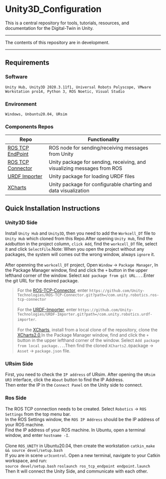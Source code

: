 # Unity3D_Configuration
This is a central repository for tools, tutorials, resources, and documentation for the Digital-Twin in Unity.
____
The contents of this repository are in development.
___
## Requirements
### Software
    Unity Hub, Unity3D 2020.3.11f1, Universal Robots Polyscope, VMware Workstation pro14, Python 3, ROS Noetic, Visual Studio
### Environment
    Windows, Unbuntu20.04, URsim
### Components Repos
Repo | Functionality
---- | ----
[ROS TCP EndPoint](https://github.com/Unity-Technologies/ROS-TCP-Connector) | ROS node for sending/receiving messages from Unity
[ROS TCP Connector](https://github.com/Unity-Technologies/ROS-TCP-Connector) | Unity package for sending, receiving, and visualizing messages from ROS
[URDF Importer](https://github.com/Unity-Technologies/URDF-Importer) | Unity package for loading URDF files
[XCharts](https://github.com/XCharts-Team/XCharts) | Unity package for configurable charting and data visualization
## Quick Installation Instructions
### Unity3D Side
Install `Unity Hub` and `Unity3D`, then you need to add the `Workcell_DT` file to `Unity Hub` which cloned from this Repo.After opening `Unity Hub`, find the `Add`button in the project column, `click Add`, find the `workcell_DT` file, select it and click `SelectFile`.Note: When you open the project without any packages, the system will comes out the wrong window, always `ignore` it.<br><br>
After openning the `workcell_DT` project, Open `Window` -> `Package Manager`, In the Package Manager window, find and click the `+` button in the upper lefthand corner of the window. Select `Add package from git URL...`.Enter the git URL for the desired package. 
>For the [ROS-TCP-Connector](https://github.com/Unity-Technologies/ROS-TCP-Connector), enter `https://github.com/Unity-Technologies/ROS-TCP-Connector.git?path=/com.unity.robotics.ros-tcp-connector`<br><br>
>For the [URDF-Importer](https://github.com/Unity-Technologies/URDF-Importer), enter `https://github.com/Unity-Technologies/URDF-Importer.git?path=/com.unity.robotics.urdf-importer`.<br><br>
>For the [XCharts](https://github.com/XCharts-Team/XCharts), install from a local clone of the repository, clone the [XCharts2.0](https://github.com/XCharts-Team/XCharts/tree/2.0),In the Package Manager window, find and click the `+` button in the upper lefthand corner of the window. Select `Add package from local package...`.Then find the cloned `XCharts2.0`package -> `Asset` -> `package.json` file.
### URsim Side
First, you need to check the `IP address` of URsim. After opening the `URsim UR3` interface, click the `About` button to find the IP Address. <br>
Then enter the IP in the `Connect Panel` on the Unity side to connect.
### Ros Side
The ROS TCP connection needs to be created. Select `Robotics` -> `ROS Settings` from the top menu bar.<br>
In the ROS Settings window, the `ROS IP Address` should be the IP address of your ROS machine.<br>
Find the IP address of your ROS machine. In Ubuntu, open a terminal window, and enter `hostname -I`.<br><br>
Clone `ROS_UNITY` in Ubuntu20.04, then create the workstation `catkin_make && source devel/setup.bash`<br>If you are in scene `ur3control`. Open a new terminal, navigate to your Catkin workspace, and run:<br>
        `source devel/setup.bash`
        `roslaunch ros_tcp_endpoint endpoint.launch`<br>
Then It will connect the Unity Side, and communicate with each other.



